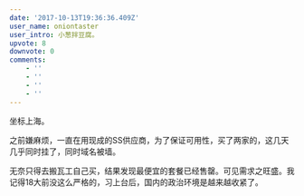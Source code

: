 ```yaml
---
date: '2017-10-13T19:36:36.409Z'
user_name: oniontaster
user_intro: 小葱拌豆腐。
upvote: 8
downvote: 0
comments:
    - ''
    - ''
    - ''
    - ''
---
```


坐标上海。

之前嫌麻烦，一直在用现成的SS供应商，为了保证可用性，买了两家的，这几天几乎同时挂了，同时域名被墙。

无奈只得去搬瓦工自己买，结果发现最便宜的套餐已经售罄。可见需求之旺盛。我记得18大前没这么严格的，习上台后，国内的政治环境是越来越收紧了。
